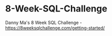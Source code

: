 # 8-Week-SQL-Challenge
Danny Ma's 8 Week SQL Challenge - https://8weeksqlchallenge.com/getting-started/
